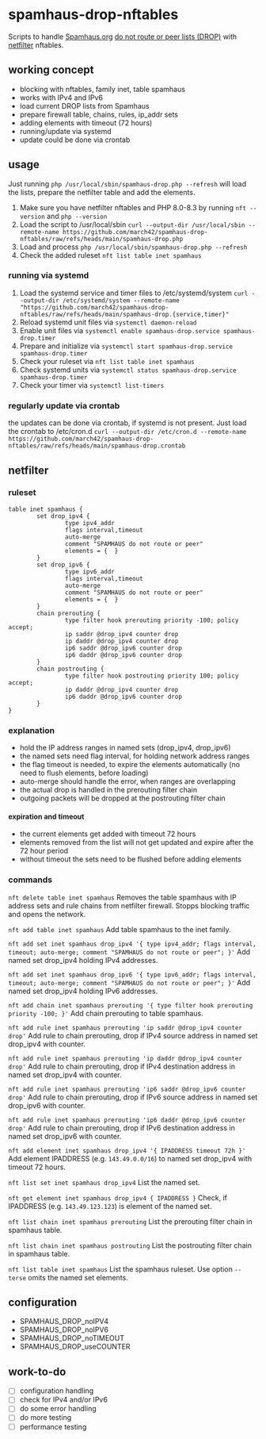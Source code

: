 # spamhaus-drop-nftables

Scripts to handle [Spamhaus.org](https://www.spamhaus.org/)
[do not route or peer lists (DROP)](https://www.spamhaus.org/blocklists/do-not-route-or-peer/)
with [netfilter](https://netfilter.org/) nftables.

## working concept

- blocking with nftables, family inet, table spamhaus
- works with IPv4 and IPv6
- load current DROP lists from Spamhaus
- prepare firewall table, chains, rules, ip_addr sets
- adding elements with timeout (72 hours)
- running/update via systemd
- update could be done via crontab

## usage

Just running `php /usr/local/sbin/spamhaus-drop.php --refresh` will load the lists, prepare the netfilter table and add the elements.

1. Make sure you have netfilter nftables and PHP 8.0-8.3 by running `nft --version` and `php --version`
1. Load the script to /usr/local/sbin
`curl --output-dir /usr/local/sbin --remote-name https://github.com/march42/spamhaus-drop-nftables/raw/refs/heads/main/spamhaus-drop.php`
1. Load and process `php /usr/local/sbin/spamhaus-drop.php --refresh`
1. Check the added ruleset `nft list table inet spamhaus`

### running via systemd

1. Load the systemd service and timer files to /etc/systemd/system
`curl --output-dir /etc/systemd/system --remote-name "https://github.com/march42/spamhaus-drop-nftables/raw/refs/heads/main/spamhaus-drop.{service,timer}"`
1. Reload systemd unit files via `systemctl daemon-reload`
1. Enable unit files via `systemctl enable spamhaus-drop.service spamhaus-drop.timer`
1. Prepare and initialize via `systemctl start spamhaus-drop.service spamhaus-drop.timer`
1. Check your ruleset via `nft list table inet spamhaus`
1. Check systemd units via `systemctl status spamhaus-drop.service spamhaus-drop.timer`
1. Check your timer via `systemctl list-timers`

### regularly update via crontab

the updates can be done via crontab, if systemd is not present.
Just load the crontab to /etc/cron.d
`curl --output-dir /etc/cron.d --remote-name https://github.com/march42/spamhaus-drop-nftables/raw/refs/heads/main/spamhaus-drop.crontab`

## netfilter

### ruleset

```
table inet spamhaus {
        set drop_ipv4 {
                type ipv4_addr
                flags interval,timeout
                auto-merge
                comment "SPAMHAUS do not route or peer"
                elements = {  }
        }
        set drop_ipv6 {
                type ipv6_addr
                flags interval,timeout
                auto-merge
                comment "SPAMHAUS do not route or peer"
                elements = {  }
        }
        chain prerouting {
                type filter hook prerouting priority -100; policy accept;
                ip saddr @drop_ipv4 counter drop
                ip daddr @drop_ipv4 counter drop
                ip6 saddr @drop_ipv6 counter drop
                ip6 daddr @drop_ipv6 counter drop
        }
        chain postrouting {
                type filter hook postrouting priority 100; policy accept;
                ip daddr @drop_ipv4 counter drop
                ip6 daddr @drop_ipv6 counter drop
        }
}
```

### explanation

- hold the IP address ranges in named sets (drop_ipv4, drop_ipv6)
- the named sets need flag interval, for holding network address ranges
- the flag timeout is needed, to expire the elements automatically (no need to flush elements, before loading)
- auto-merge should handle the error, when ranges are overlapping
- the actual drop is handled in the prerouting filter chain
- outgoing packets will be dropped at the postrouting filter chain

#### expiration and timeout

- the current elements get added with timeout 72 hours
- elements removed from the list will not get updated and expire after the 72 hour period
- without timeout the sets need to be flushed before adding elements

### commands

`nft delete table inet spamhaus`
Removes the table spamhaus with IP address sets and rule chains from netfilter firewall.
Stopps blocking traffic and opens the network.

`nft add table inet spamhaus`
Add table spamhaus to the inet family.

`nft add set inet spamhaus drop_ipv4 '{ type ipv4_addr; flags interval, timeout; auto-merge; comment "SPAMHAUS do not route or peer"; }'`
Add named set drop_ipv4 holding IPv4 addresses.

`nft add set inet spamhaus drop_ipv6 '{ type ipv6_addr; flags interval, timeout; auto-merge; comment "SPAMHAUS do not route or peer"; }'`
Add named set drop_ipv4 holding IPv6 addresses.

`nft add chain inet spamhaus prerouting '{ type filter hook prerouting priority -100; }'`
Add chain prerouting to table spamhaus.

`nft add rule inet spamhaus prerouting 'ip saddr @drop_ipv4 counter drop'`
Add rule to chain prerouting, drop if IPv4 source address in named set drop_ipv4 with counter.

`nft add rule inet spamhaus prerouting 'ip daddr @drop_ipv4 counter drop'`
Add rule to chain prerouting, drop if IPv4 destination address in named set drop_ipv4 with counter.

`nft add rule inet spamhaus prerouting 'ip6 saddr @drop_ipv6 counter drop'`
Add rule to chain prerouting, drop if IPv6 source address in named set drop_ipv6 with counter.

`nft add rule inet spamhaus prerouting 'ip6 daddr @drop_ipv6 counter drop'`
Add rule to chain prerouting, drop if IPv6 destination address in named set drop_ipv6 with counter.

`nft add element inet spamhaus drop_ipv4 '{ IPADDRESS timeout 72h }'`
Add element IPADDRESS (e.g. `143.49.0.0/16`) to named set drop_ipv4 with timeout 72 hours.

`nft list set inet spamhaus drop_ipv4`
List the named set.

`nft get element inet spamhaus drop_ipv4 { IPADDRESS }`
Check, if IPADDRESS (e.g. `143.49.123.123`) is element of the named set.

`nft list chain inet spamhaus prerouting`
List the prerouting filter chain in spamhaus table.

`nft list chain inet spamhaus postrouting`
List the postrouting filter chain in spamhaus table.

`nft list table inet spamhaus`
List the spamhaus ruleset.
Use option `--terse` omits the named set elements.

## configuration

*  SPAMHAUS_DROP_noIPV4
*  SPAMHAUS_DROP_noIPV6
*  SPAMHAUS_DROP_noTIMEOUT
*  SPAMHAUS_DROP_useCOUNTER

## work-to-do

- [ ] configuration handling
- [ ] check for IPv4 and/or IPv6
- [ ] do some error handling
- [ ] do more testing
- [ ] performance testing
